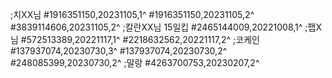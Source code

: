;치XX님
#1916351150,20231105,1^
#1916351150,20231105,2^
#3839114606,20231105,2^
;칼란XX님 15일킵
#2465144009,20221008,1^
;팹X님
#572513389,20221117,1^
#2218632562,20221117,2^
;코케인
#137937074,20230730,3^
#137937074,20230730,2^
#248085399,20230730,2^
;말랑
#4263700753,20230207,2^
